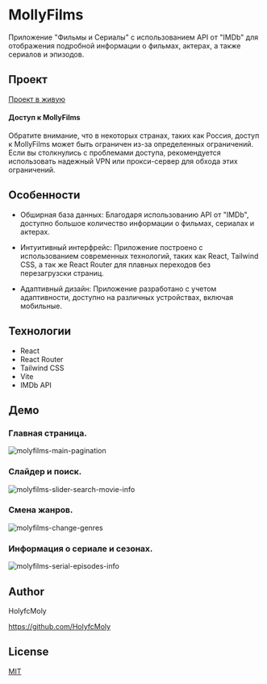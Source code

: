 # MollyFilms
Приложение "Фильмы и Сериалы" с использованием API от "IMDb" для отображения подробной информации о фильмах, актерах, а также сериалов и эпизодов.

## Проект
[Проект в живую](https://holyfcmoly.github.io/mollyFilms/)

#### Доступ к MollyFilms

Обратите внимание, что в некоторых странах, таких как Россия, доступ к MollyFilms может быть ограничен из-за определенных ограничений. Если вы столкнулись с проблемами доступа, рекомендуется использовать надежный VPN или прокси-сервер для обхода этих ограничений.

## Особенности
- Обширная база данных: Благодаря использованию API от "IMDb", доступно большое количество информации о фильмах, сериалах и актерах.

- Интуитивный интерфрейс: Приложение построено с использованием современных технологий, таких как React, Tailwind CSS, а так же React Router для плавных переходов без перезагрузски страниц.

- Адаптивный дизайн: Приложение разработано с учетом адаптивности, доступно на различных устройствах, включая мобильные.


## Технологии

- React
- React Router
- Tailwind CSS
- Vite
- IMDb API

## Демо

### Главная страница.
![molyfilms-main-pagination](https://github.com/HolyfcMoly/mollyFilms/assets/108127983/b450f4de-0b28-441c-aba4-a8c9c8948e37)

### Слайдер и поиск.
![molyfilms-slider-search-movie-info](https://github.com/HolyfcMoly/mollyFilms/assets/108127983/a0168683-3123-4c86-a0eb-aa17550df894)

### Смена жанров.
![molyfilms-change-genres](https://github.com/HolyfcMoly/mollyFilms/assets/108127983/4b3566be-bdd1-4e51-a438-1c8e699a9e66)

### Информация о сериале и сезонах.
![molyfilms-serial-episodes-info](https://github.com/HolyfcMoly/mollyFilms/assets/108127983/e12f462b-7e94-47df-923c-78a3c09ce2dd)

## Author

HolyfcMoly

https://github.com/HolyfcMoly

## License

 [MIT](https://opensource.org/license/mit/)